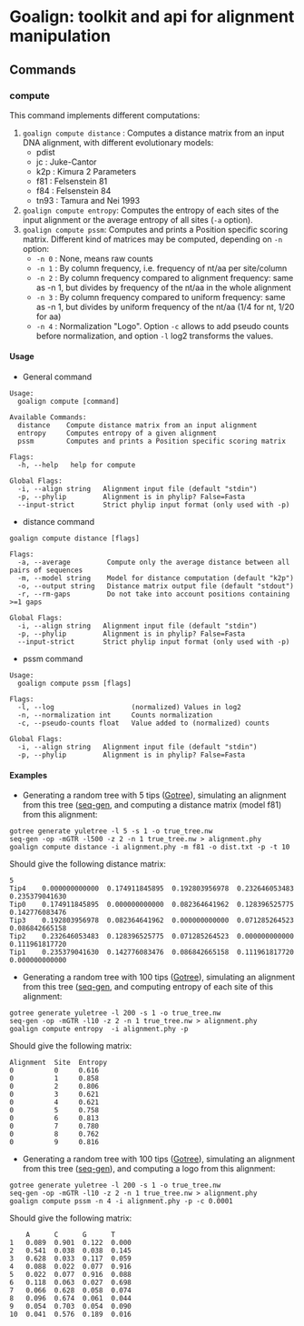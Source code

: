 # Goalign: toolkit and api for alignment manipulation

## Commands

### compute
This command implements different computations:
1. `goalign compute distance` : Computes a distance matrix from an input DNA alignment, with different evolutionary models:
    - pdist
    - jc   : Juke-Cantor
    - k2p  : Kimura 2 Parameters
    - f81  : Felsenstein 81
    - f84  : Felsenstein 84
    - tn93 : Tamura and Nei 1993
2. `goalign compute entropy`: Computes the entropy of each sites of the input alignment or the average entropy of all sites (`-a` option).
2. `goalign compute pssm`: Computes and prints a Position specific scoring matrix. Different kind of matrices may be computed, depending on `-n` option:
    - `-n 0` : None, means raw counts
    - `-n 1` : By column frequency, i.e. frequency of nt/aa per site/column
    - `-n 2` : By column frequency compared to alignment frequency: same as -n 1, but divides by frequency of the nt/aa in the whole alignment
    - `-n 3` : By column frequency compared to uniform frequency: same as -n 1, but divides by uniform frequency of the nt/aa (1/4 for nt, 1/20 for aa)
    - `-n 4` : Normalization "Logo".
	Option `-c` allows to add pseudo counts before normalization, and option `-l` log2 transforms the values.

#### Usage

* General command
```
Usage:
  goalign compute [command]

Available Commands:
  distance    Compute distance matrix from an input alignment
  entropy     Computes entropy of a given alignment
  pssm        Computes and prints a Position specific scoring matrix

Flags:
  -h, --help   help for compute

Global Flags:
  -i, --align string   Alignment input file (default "stdin")
  -p, --phylip         Alignment is in phylip? False=Fasta
  --input-strict       Strict phylip input format (only used with -p)
```

* distance command
```
goalign compute distance [flags]

Flags:
  -a, --average         Compute only the average distance between all pairs of sequences
  -m, --model string    Model for distance computation (default "k2p")
  -o, --output string   Distance matrix output file (default "stdout")
  -r, --rm-gaps         Do not take into account positions containing >=1 gaps

Global Flags:
  -i, --align string   Alignment input file (default "stdin")
  -p, --phylip         Alignment is in phylip? False=Fasta
  --input-strict       Strict phylip input format (only used with -p)
```

* pssm command
```
Usage:
  goalign compute pssm [flags]

Flags:
  -l, --log                   (normalized) Values in log2
  -n, --normalization int     Counts normalization
  -c, --pseudo-counts float   Value added to (normalized) counts

Global Flags:
  -i, --align string   Alignment input file (default "stdin")
  -p, --phylip         Alignment is in phylip? False=Fasta
```

#### Examples

* Generating a random tree with 5 tips ([Gotree](https://github.com/fredericlemoine/gotree)), simulating an alignment from this tree ([seq-gen](https://github.com/rambaut/Seq-Gen), and computing a distance matrix (model f81) from this alignment:
```
gotree generate yuletree -l 5 -s 1 -o true_tree.nw
seq-gen -op -mGTR -l500 -z 2 -n 1 true_tree.nw > alignment.phy
goalign compute distance -i alignment.phy -m f81 -o dist.txt -p -t 10
```

Should give the following distance matrix:

```
5
Tip4    0.000000000000  0.174911845895  0.192803956978  0.232646053483  0.235379041630
Tip0    0.174911845895  0.000000000000  0.082364641962  0.128396525775  0.142776083476
Tip3    0.192803956978  0.082364641962  0.000000000000  0.071285264523  0.086842665158
Tip2    0.232646053483  0.128396525775  0.071285264523  0.000000000000  0.111961817720
Tip1    0.235379041630  0.142776083476  0.086842665158  0.111961817720  0.000000000000
```

* Generating a random tree with 100 tips ([Gotree](https://github.com/fredericlemoine/gotree)), simulating an alignment from this tree ([seq-gen](https://github.com/rambaut/Seq-Gen), and computing entropy of each site of this alignment:
```
gotree generate yuletree -l 200 -s 1 -o true_tree.nw
seq-gen -op -mGTR -l10 -z 2 -n 1 true_tree.nw > alignment.phy
goalign compute entropy  -i alignment.phy -p 
```

Should give the following matrix:
```
Alignment  Site  Entropy
0          0     0.616
0          1     0.858
0          2     0.806
0          3     0.621
0          4     0.621
0          5     0.758
0          6     0.813
0          7     0.780
0          8     0.762
0          9     0.816
```

* Generating a random tree with 100 tips ([Gotree](https://github.com/fredericlemoine/gotree)), simulating an alignment from this tree ([seq-gen](https://github.com/rambaut/Seq-Gen)), and computing a logo from this alignment:
```
gotree generate yuletree -l 200 -s 1 -o true_tree.nw
seq-gen -op -mGTR -l10 -z 2 -n 1 true_tree.nw > alignment.phy
goalign compute pssm -n 4 -i alignment.phy -p -c 0.0001
```

Should give the following matrix:
```
    A      C      G      T
1   0.089  0.901  0.122  0.000
2   0.541  0.038  0.038  0.145
3   0.628  0.033  0.117  0.059
4   0.088  0.022  0.077  0.916
5   0.022  0.077  0.916  0.088
6   0.118  0.063  0.027  0.698
7   0.066  0.628  0.058  0.074
8   0.096  0.674  0.061  0.044
9   0.054  0.703  0.054  0.090
10  0.041  0.576  0.189  0.016
```
